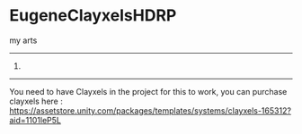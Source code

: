 # EugeneClayxelsHDRP
my arts

*****
1.






*****

You need to have Clayxels in the project for this to work, you can purchase clayxels here :
https://assetstore.unity.com/packages/templates/systems/clayxels-165312?aid=1101leP5L
